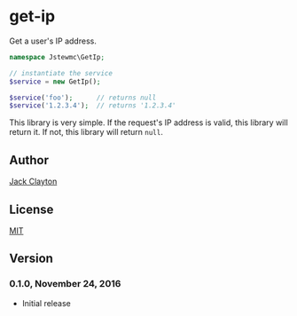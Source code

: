 # get-ip
Get a user's IP address.

```php
namespace Jstewmc\GetIp;

// instantiate the service
$service = new GetIp();

$service('foo');      // returns null
$service('1.2.3.4');  // returns '1.2.3.4'
```

This library is very simple. If the request's IP address is valid, this library will return it. If not, this library will return `null`.

## Author

[Jack Clayton](mailto:clayjs0@gmail.com)

## License

[MIT](https://github.com/jstewmc/get-ip/blob/master/LICENSE)

## Version

### 0.1.0, November 24, 2016

* Initial release
